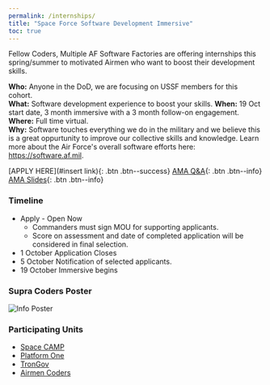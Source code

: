 ```yaml
---
permalink: /internships/
title: "Space Force Software Development Immersive"
toc: true
---
```

  


Fellow Coders,
Multiple AF Software Factories are offering internships this spring/summer to motivated Airmen who want to boost their development skills. 

**Who:** Anyone in the DoD, we are focusing on USSF members for this cohort.  
**What:** Software development experience to boost your skills.
**When:** 19 Oct start date, 3 month immersive with a 3 month follow-on engagement.
**Where:** Full time virtual.  
**Why:** Software touches everything we do in the military and we believe this is a great oppurtunity to improve our collective skills and knowledge. Learn more about the Air Force's overall software efforts here: <https://software.af.mil>.  

[APPLY HERE](#insert link){: .btn .btn--success}  [AMA Q&A](https://docs.google.com/document/d/1NwCyP9VU-_hMBIxS-ybHW4dczB6aXrF7UVgjoUVEikA/){: .btn .btn--info} [AMA Slides](/assets/docs/2020-04-24-InternshipSlideDeck.pdf){: .btn .btn--info}


### Timeline
* Apply - Open Now
  - Commanders must sign MOU for supporting applicants. 
  - Score on assessment and date of completed application will be considered in final selection.
* 1 October Application Closes
* 5 October Notification of selected applicants.
* 19 October Immersive begins

### Supra Coders Poster
 ![Info Poster](/assets/images/CodingAMAFlyer15May.png)


### Participating Units
* [Space CAMP](https://software.af.mil/softwarefactory/spacecamp/)
* [Platform One](https://software.af.mil/team/platformone/)
* [TronGov](https://tronaf.dev)
* [Airmen Coders](https://airmencoders.us)
    



